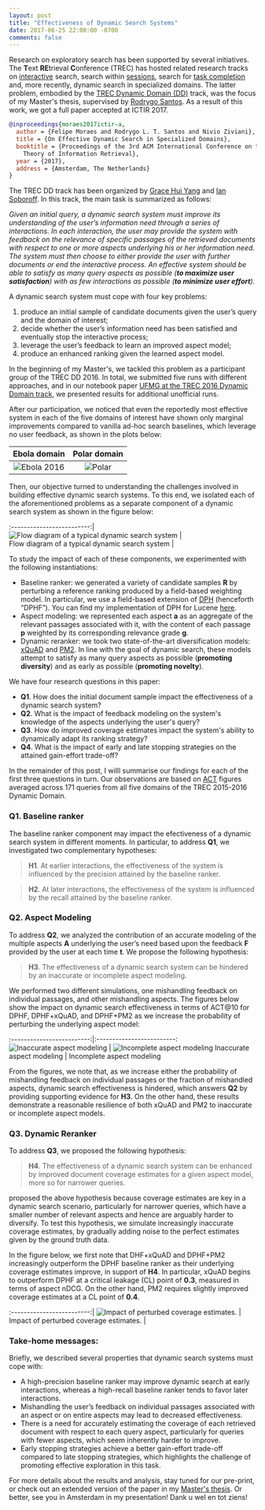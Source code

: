 ```yaml
---
layout: post
title: "Effectiveness of Dynamic Search Systems"
date: 2017-06-25 22:00:00 -0700
comments: false
---
```



Research on exploratory search has been supported by several initiatives. The **T**ext **RE**trieval **C**onference (TREC) has hosted related research tracks on [interactive](http://trec.nist.gov/data/interactive.html) search, search within [sessions](http://trec.nist.gov/data/session.html), search for [task completion](http://trec.nist.gov/data/tasks.html) and, more recently, dynamic search in specialized domains. The latter problem, embodied by the [TREC Dynamic Domain (DD)](http://trec-dd.org/) track, was the focus of my Master's thesis, supervised by [Rodrygo Santos](http://homepages.dcc.ufmg.br/~rodrygo/). As a result of this work, we got a full paper accepted at ICTIR 2017.

```bibtex
@inproceedings{moraes2017ictir-a,
  author = {Felipe Moraes and Rodrygo L. T. Santos and Nivio Ziviani},
  title = {On Effective Dynamic Search in Specialized Domains},
  booktitle = {Proceedings of the 3rd ACM International Conference on the 
    Theory of Information Retrieval},
  year = {2017},
  address = {Amsterdam, The Netherlands}
}
```

The TREC DD track has been organized by [Grace Hui Yang](http://infosense.cs.georgetown.edu/grace/) and [Ian Soboroff](https://www.nist.gov/people/ian-soboroff). In this track, the main task is summarized as follows: 

_Given an initial query, a dynamic search system must improve its understanding of the user’s information need through a series of interactions. In each interaction, the user may provide the system with feedback on the relevance of specific passages of the retrieved documents with respect to one or more aspects underlying his or her information need. The system must then choose to either provide the user with further documents or end the interactive process. An effective system should be able to satisfy as many query aspects as possible (**to maximize user satisfaction**) with as few interactions as possible (**to minimize user effort**)._


A dynamic search system must cope with four key problems: 

1. produce an initial sample of candidate documents given the user’s query and the domain of interest; 
2. decide whether the user’s information need has been satisfied and eventually stop the interactive process; 
3. leverage the user’s feedback to learn an improved aspect model;
4. produce an enhanced ranking given the learned aspect model.


In the beginning of my Master's, we tackled this problem as a participant group of the TREC DD 2016. In total, we submitted five runs with different approaches, and in our notebook paper [UFMG at the TREC 2016 Dynamic Domain track](http://trec.nist.gov/pubs/trec25/papers/ufmg-DD.pdf), we presented results for additional unofficial runs.

After our participation, we noticed that even the reportedly most effective system in each of the five domains of interest have shown only marginal improvements compared to vanilla ad-hoc search baselines, which leverage no user feedback, as shown in the plots below:

Ebola domain            |  Polar domain
:-------------------------:|:-------------------------:
![Ebola 2016]({{site.baseurl}}/img/TREC_Best_ebola16.png)  |  ![Polar]({{site.baseurl}}/img/TREC_Best_polar.png) 

Then, our objective turned to understanding the challenges involved in building effective dynamic search systems. To this end, we isolated each of the aforementioned problems as a separate component of a dynamic search system as shown in the figure below:


:-------------------------:|
![Flow diagram of a typical dynamic search system ]({{site.baseurl}}/img/ds_framework.png)  |  
Flow diagram of a typical dynamic search system            |  

To study the impact of each of these components, we experimented with the following instantiations:

- Baseline ranker: we generated a variety of candidate samples **R** by perturbing a reference ranking produced by a field-based weighting model. In particular, we use a field-based extension of [DPH](https://art.torvergata.it/retrieve/handle/2108/33648/85364/trec2008.pdf) (henceforth “DPHF”). You can find my implementation of DPH for Lucene [here](https://github.com/felipemoraes/DPH-for-Lucene).
- Aspect modeling: we represented each aspect **a** as an aggregate of the relevant passages associated with it, with the content of each passage **p** weighted by its corresponding relevance grade **g**. 
- Dynamic reranker:  we took two state-of-the-art diversification models: [xQuAD](http://dl.acm.org/citation.cfm?id=1772780) and [PM2](http://dl.acm.org/citation.cfm?id=2348296). In line with the goal of dynamic search, these models attempt to satisfy as many query aspects as possible (**promoting diversity**) and as early as possible (**promoting novelty**).

We have four research questions in this paper:

- **Q1**. How does the initial document sample impact the effectiveness of a dynamic search system?
- **Q2**. What is the impact of feedback modeling on the system's knowledge of the aspects underlying the user's query?
- **Q3**. How do improved coverage estimates impact the system's ability to dynamically adapt its ranking strategy?
- **Q4**. What is the impact of early and late stopping strategies on the attained gain-effort trade-off?

In the remainder of this post, I willl summarise our findings for each of the first three questions in turn. Our observations are based on [ACT](http://dl.acm.org/citation.cfm?id=2523648) figures averaged across 171 queries from all five domains of the TREC 2015-2016 Dynamic Domain.

### Q1. Baseline ranker

 The baseline ranker component may impact the efectiveness of a dynamic search system in different moments. In particular, to address **Q1**, we investigated two complementary hypotheses:

> **H1**. At earlier interactions, the effectiveness of the system is influenced by the precision attained by the baseline ranker.

> **H2**. At later interactions, the effectiveness of the system is influenced by the recall attained by the baseline ranker.


### Q2. Aspect Modeling

To address **Q2**, we analyzed the contribution of an accurate modeling of the multiple aspects **A** underlying the user’s need based upon the feedback **F** provided by the user at each time **t**. We propose the following hypothesis:

> **H3**. The effectiveness of a dynamic search system can be hindered by an inaccurate or incomplete aspect modeling.

We performed two different simulations, one mishandling feedback on individual passages, and other mishandling aspects. The figures below show the impact on dynamic search effectiveness in terms of ACT@10 for DPHF, DPHF+xQuAD, and DPHF+PM2 as we increase the probability of perturbing the underlying aspect model:


:-------------------------:|:-------------------------:
![Inaccurate aspect modeling ]({{site.baseurl}}/img/aspect_removal_DPH.png)  |  ![Incomplete aspect modeling]({{site.baseurl}}/img/miss_feedback_DPH.png) 
Inaccurate aspect modeling            |  Incomplete aspect modeling


From the figures, we note that, as we increase either the probability of mishandling feedback on individual passages or the fraction of mishandled aspects, dynamic search effectiveness is hindered, which answers **Q2** by providing supporting evidence for **H3**. On the other hand, these results demonstrate a reasonable resilience of both xQuAD and PM2 to inaccurate or incomplete aspect models.

### Q3. Dynamic Reranker

To address **Q3**, we proposed the following hypothesis:

> **H4**. The effectiveness of a dynamic search system can be enhanced by improved document coverage estimates for a given aspect model, more so for narrower queries.

proposed the above hypothesis because coverage estimates are key in a dynamic search scenario, particularly for narrower queries, which have a smaller number of relevant aspects and hence are arguably harder to diversify. To test this hypothesis, we simulate increasingly inaccurate coverage estimates, by gradually adding noise to the perfect estimates given by the ground truth data. 

In the figure below, we first note that DHF+xQuAD and DPHF+PM2 increasingly outperform the DPHF baseline ranker as their underlying coverage estimates improve, in support of **H4**. In particular, xQuAD begins to outperform DPHF at a critical leakage (CL) point of **0.3**, measured in terms of aspect nDCG. On the other hand, PM2 requires slightly improved coverage estimates at a CL point of **0.4**.


:-------------------------:|
![Impact of perturbed coverage estimates.]({{site.baseurl}}/img/pertubation_DPH.png)  |  
Impact of perturbed coverage estimates.            |  


### Take-home messages:

Briefly, we described several properties that dynamic search systems must cope with:

- A high-precision baseline ranker may improve dynamic search at early interactions, whereas a high-recall baseline ranker tends to favor later interactions. 
- Mishandling the user’s feedback on individual passages associated with an aspect or on entire aspects may lead to decreased effectiveness. 
- There is a need for accurately estimating the coverage of each retrieved document with respect to each query aspect, particularly for queries with fewer aspects, which seem inherently harder to improve. 
- Early stopping strategies achieve a better gain-effort trade-off compared to late stopping strategies, which highlights the challenge of promoting effective exploration in this task.

For more details about the results and analysis, stay tuned for our pre-print, or check out an extended version of the paper in my [Master's thesis](https://www.dcc.ufmg.br/pos/cursos/defesas/2069M.PDF). Or better, see you in Amsterdam in my presentation! Dank u wel en tot ziens!
